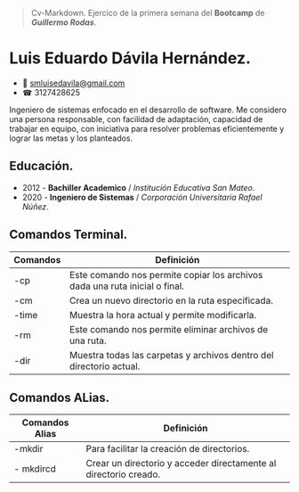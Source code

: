 > Cv-Markdown.
> Ejercico de la primera semana del **Bootcamp** de ***Guillermo Rodas***.

# Luis Eduardo Dávila Hernández.
- 📧 smluisedavila@gmail.com
- ☎ 3127428625

Ingeniero de sistemas enfocado en el desarrollo de software. Me considero una persona responsable,  con facilidad de adaptación, capacidad de trabajar en equipo, con iniciativa para resolver problemas eficientemente y lograr las metas y los  planteados.

## Educación.
- 2012 - **Bachiller Academico** / *Institución Educativa San Mateo*.
- 2020 - **Ingeniero de Sistemas** / *Corporación Universitaria Rafael Núñez*.

 
 ## Comandos Terminal.

| Comandos | Definición |
|----------|----------|
| -cp   | Este comando nos permite copiar los archivos dada una ruta  inicial o final.  |
| -cm   | Crea un nuevo directorio en la ruta especificada.  | 
| -time | Muestra la hora actual y permite modificarla.   | 
| -rm   | Este comando nos permite eliminar archivos de una ruta.   | 
| -dir  | Muestra todas las carpetas y archivos dentro del directorio actual.  | 


## Comandos ALias.

| Comandos Alias | Definición |
|----------------|------------|
| -mkdir | Para facilitar la creación de directorios.  | 
| - mkdircd | Crear un directorio y acceder directamente al directorio creado.  | 



